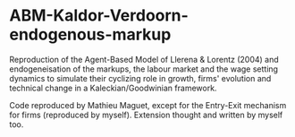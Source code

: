 # ABM-Kaldor-Verdoorn-endogenous-markup
Reproduction of the Agent-Based Model of Llerena &amp; Lorentz (2004) and endogeneisation of the markups, the labour market and the wage setting dynamics to simulate their cyclizing role in growth, firms' evolution and technical change in a Kaleckian/Goodwinian framework. 

Code reproduced by Mathieu Maguet, except for the Entry-Exit mechanism for firms (reproduced by myself).
Extension thought and written by myself too.
